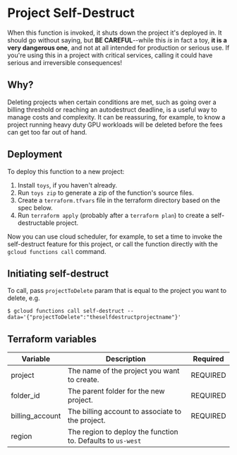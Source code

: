 # Project Self-Destruct

When this function is invoked, it shuts down the project it's deployed in. It should go without saying, but **BE CAREFUL**--while this *is* in fact a toy, **it is a very dangerous one**, and not at all intended for production or serious use. If you're using this in a project with critical services, calling it could have serious and irreversible consequences!

## Why?

Deleting projects when certain conditions are met, such as going over a billing threshold or reaching an autodestruct deadline, is a useful way to manage costs and complexity. It can be reassuring, for example, to know a project running heavy duty GPU workloads will be deleted before the fees can get too far out of hand.

## Deployment

To deploy this function to a new project:

1. Install `toys`, if you haven't already.
2. Run `toys zip` to generate a zip of the function's source files.
3. Create a `terraform.tfvars` file in the terraform directory based on the spec below.
4. Run `terraform apply` (probably after a `terraform plan`) to create a self-destructable project.

Now you can use cloud scheduler, for example, to set a time to invoke the self-destruct feature for this project, or call the function directly with the `gcloud functions call` command.

## Initiating self-destruct

To call, pass `projectToDelete` param that is equal to the project you want to delete, e.g.

```console
$ gcloud functions call self-destruct --data='{"projectToDelete":"theselfdestructprojectname"}'
```

## Terraform variables

|Variable|Description|Required|
-|-|-
|project|The name of the project you want to create.|REQUIRED|
|folder_id|The parent folder for the new project.|REQUIRED|
|billing_account|The billing account to associate to the project.|REQUIRED|
|region|The region to deploy the function to. Defaults to `us-west`||
